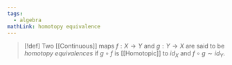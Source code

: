 ```yaml
---
tags:
  - algebra
mathLink: homotopy equivalence
---
```

>[!def]
>Two [[Continuous]] maps $f:X \rightarrow Y$ and $g: Y \rightarrow X$ are said to be *homotopy equivalences* if $g\circ f$ is [[Homotopic]] to $id_X$ and $f\circ g\sim id_Y$.

